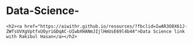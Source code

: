 # Data-Science-
 

    <h2><a href="https://aiwithr.github.io/resources/?fbclid=IwAR3O8X61J-ZWfsUVXgVptfxUOyriGDqAC-UIwbXHANmJIjlHmUsE69l4b44">Data Science link with Rakibul Hasan</a></h2>
    
 

